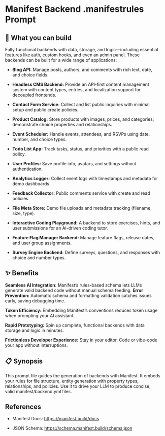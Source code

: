 # Manifest Backend .manifestrules Prompt

## 🚀 What you can build

Fully functional backends with data, storage, and logic—including essential features like auth, custom hooks, and even an admin panel. These backends can be built for a wide range of applications:

- **Blog API:** Manage posts, authors, and comments with rich text, date, and choice fields.

- **Headless CMS Backend:** Provide an API-first content management system with content types, entries, and localization support for decoupled frontends.

- **Contact Form Service:** Collect and list public inquiries with minimal setup and public create policies.

- **Product Catalog:** Store products with images, prices, and categories; demonstrate choice properties and relationships.

- **Event Scheduler:** Handle events, attendees, and RSVPs using date, number, and choice types.

- **Todo List App:** Track tasks, status, and priorities with a public read policy.

- **User Profiles:** Save profile info, avatars, and settings without authentication.

- **Analytics Logger:** Collect event logs with timestamps and metadata for demo dashboards.

- **Feedback Collector:** Public comments service with create and read policies.

- **File Meta Store:** Demo file uploads and metadata tracking (filename, size, type).

- **Interactive Coding Playground:** A backend to store exercises, hints, and user submissions for an AI-driven coding tutor.

- **Feature Flag Manager Backend:** Manage feature flags, release dates, and user group assignments.

- **Survey Engine Backend:** Define surveys, questions, and responses with choice and number types.

## ✨ Benefits

**Seamless AI Integration:** Manifest’s rules-based schema lets LLMs generate valid backend code without manual schema feeding.
**Error Prevention:** Automatic schema and formatting validation catches issues early, saving debugging time.

**Token Efficiency:** Embedding Manifest’s conventions reduces token usage when prompting your AI assistant.

**Rapid Prototyping:** Spin up complete, functional backends with data storage and logic in minutes.

**Frictionless Developer Experience:** Stay in your editor. Code or vibe-code your app without interruptions.

## 📋 Synopsis

This prompt file guides the generation of backends with Manifest. It embeds your rules for file structure, entity generation with property types, relationships, and policies. Use it to drive your LLM to produce concise, valid manifest/backend.yml files.

## References

- Manifest Docs: https://manifest.build/docs

- JSON Schema: https://schema.manifest.build/schema.json
